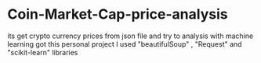 # Coin-Market-Cap-price-analysis
its get crypto currency prices from json file and try to analysis with machine learning
got this personal project I used "beautifulSoup" , "Request" and "scikit-learn" libraries
